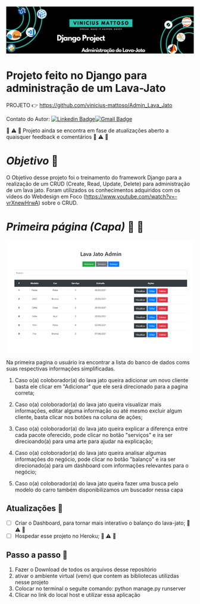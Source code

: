 ![Welcome](/lava_jato_admin.png?raw=true)

# Projeto feito no Django para administração de um Lava-Jato


PROJETO :point_right: <https://github.com/vinicius-mattoso/Admin_Lava_Jato>

Contato do Autor: [![Linkedin Badge](https://img.shields.io/badge/-LinkedIn-blue?style=flat-square&logo=Linkedin&logoColor=white&link=https://www.linkedin.com/in/vinicius-mattoso/)](https://www.linkedin.com/in/vinicius-mattoso/)[![Gmail Badge](https://img.shields.io/badge/-Gmail-c14438?style=flat-square&logo=Gmail&logoColor=white&link=mailto:vinicius.vmrs@gmail.com)](mailto:vinicius.vmrs@gmail.com)

:construction: :warning: :construction:
Projeto ainda se encontra em fase de atualizações
aberto a quaisquer feedback e comentários
:construction: :warning: :construction:

# ***Objetivo*** :dart:
  O Objetivo desse projeto foi o treinamento do framework Django para a realização de um CRUD (Create, Read, Update, Delete) para administração de um lava jato. Foram utilizados os conhecimentos adquiridos com os vídeos do Webdesign em Foco (<https://www.youtube.com/watch?v=-vrXnewHrwA>) sobre o CRUD.

# ***Primeira página (Capa)*** 🚗 :blue_car: 

![image](/Slide2.png?raw=true)


Na primeira pagina o usuário ira encontrar a lista do banco de dados coms suas respectivas informações simplificadas. 

1. Caso o(a) coloborador(a) do lava jato queira adicionar um novo cliente basta ele clicar em "Adicionar" que ele será direcionado para a pagina correta;

2. Caso o(a) coloborador(a) do lava jato queira visualizar mais informações, editar alguma informação ou até mesmo excluir algum cliente, basta clicar nos botões na coluna de ações;

3. Caso o(a) coloborador(a) do lava jato queira explicar a diferença entre cada pacote oferecido, pode clicar no botão "serviços" e ira ser direcioando(a) para uma arte para ajudar na explicação;

4. Caso  o(a) coloborador(a) do lava jato queira analisar algumas informações do negócio, pode clicar no botão "balanço" e ira ser direcionado(a) para um dashboard com  informações relevantes para o negócio;

5. Caso  o(a) coloborador(a) do lava jato queira fazer uma busca pelo modelo do carro também disponibilizamos um buscador nessa capa



## **Atualizações** :memo:

- [ ] Criar o Dashboard, para tornar mais interativo o balanço do lava-jato; :construction: :warning: :construction:
- [ ] Hospedar esse projeto no Heroku; :construction: :warning: :construction:

## **Passo a passo** :memo:
1. Fazer o Download de todos os arquivos desse repositório
2. ativar o ambiente virtual (venv) que contem as bibliotecas utilizdas nesse projeto
3. Colocar no terminal o seguite comando: python manage.py runserver 
4. Clicar no link do local host e utilizar essa aplicação
